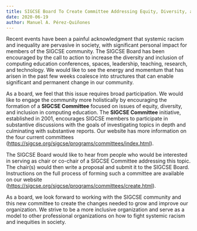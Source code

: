 ```yaml
---
title: SIGCSE Board To Create Committee Addressing Equity, Diversity, and Inclusion in Computing Education
date: 2020-06-19
author: Manuel A. Pérez-Quiñones
---
```


Recent events have been a painful acknowledgment that systemic racism and inequality are pervasive in society, with significant personal impact for members of the SIGCSE community. The SIGCSE Board has been encouraged by the call to action to increase the diversity and inclusion of computing education conferences, spaces, leadership, teaching, research, and technology. We would like to see the energy and momentum that has arisen in the past few weeks coalesce into structures that can enable significant and permanent change in our community. 

As a board, we feel that this issue requires broad participation. We would like to engage the community more holistically by encouraging the formation of a **SIGCSE Committee** focused on issues of equity, diversity, and inclusion in computing education. The **SIGCSE Committee** initiative, established in 2001, encourages SIGCSE members to participate in substantive discussions with the goals of investigating topics in depth and culminating with substantive reports. Our website has more information on the four current committees (<https://sigcse.org/sigcse/programs/committees/index.html>).

The SIGCSE Board would like to hear from people who would be interested in serving as chair or co-chair of a SIGCSE Committee addressing this topic. The chair(s) would then write a proposal and submit it to the SIGCSE Board. Instructions on the full process of forming such a committee are available on our website (<https://sigcse.org/sigcse/programs/committees/create.html>).

As a board, we look forward to working with the SIGCSE community and this new committee to create the changes needed to grow and improve our organization. We strive to be a more inclusive organization and serve as a model to other professional organizations on how to fight systemic racism and inequities in society.

